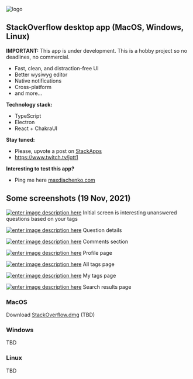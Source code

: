 ![logo](http://www.freelogovectors.net/wp-content/uploads/2013/06/stackoverflow_logo.jpg)

## StackOverflow desktop app (MacOS, Windows, Linux)

**IMPORTANT:** This app is under development. This is a hobby project so no deadlines, no commercial.


- Fast, clean, and distraction-free UI
- Better wysiwyg editor
- Native notifications
- Cross-platform
- and more...

**Technology stack:**
- TypeScript
- Electron
- React + ChakraUI

**Stay tuned:**
- Please, upvote a post on [StackApps](stackapps.com/posts/9223)
- https://www.twitch.tv/jott1

**Interesting to test this app?**
- Ping me here [maxdiachenko.com](maxdiachenko.com)

## Some screenshots (19 Nov, 2021)

[![enter image description here][2]][2]
Initial screen is interesting unanswered questions based on your tags

[![enter image description here][3]][3]
Question details

[![enter image description here][4]][4]
Comments section

[![enter image description here][5]][5]
Profile page

[![enter image description here][6]][6]
All tags page

[![enter image description here][7]][7]
My tags page

[![enter image description here][8]][8]
Search results page


[1]: https://i.stack.imgur.com/UtuUY.jpg
[2]: https://i.stack.imgur.com/ohC4h.jpg
[3]: https://i.stack.imgur.com/yhTyd.jpg
[4]: https://i.stack.imgur.com/dyLoV.jpg
[5]: https://i.stack.imgur.com/unYJh.jpg
[6]: https://i.stack.imgur.com/pfxJA.jpg
[7]: https://i.stack.imgur.com/Ff6Bv.jpg
[8]: https://i.stack.imgur.com/mHY5A.jpg

### MacOS
Download [StackOverflow.dmg]() (TBD)

### Windows
TBD

### Linux
TBD
